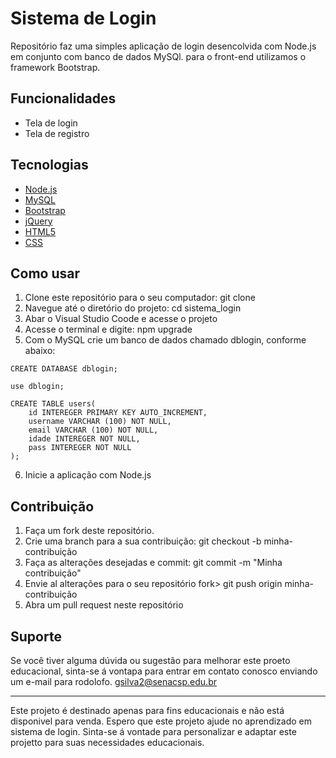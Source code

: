 # Sistema de Login
Repositório faz uma simples aplicação de login desencolvida com Node.js em conjunto com banco de dados MySQl. para o front-end utilizamos o framework Bootstrap.

## Funcionalidades
 - Tela de login
 - Tela de registro

 ## Tecnologias
- [Node.js](https://nodejs.org/en/)
- [MySQL](https://www.mysql.com/)
- [Bootstrap](https://getbootstrap.com/)
- [jQuery](https://jquery.com/)
- [HTML5](https://developer.mozilla.org/en-US/docs/Web/Guide/HTML/HTML5)
- [CSS](https://developer.mozilla.org/en-US/docs/Web/CSS)


## Como usar
1. Clone este repositório para o seu computador: git clone
2. Navegue até o diretório do projeto: cd sistema_login
3. Abar o Visual Studio Coode e acesse o projeto
4. Acesse o terminal e digite: npm upgrade
5. Com o MySQL crie um banco de dados chamado dblogin, conforme abaixo:

```
CREATE DATABASE dblogin;

use dblogin;

CREATE TABLE users(
    id INTEREGER PRIMARY KEY AUTO_INCREMENT,
    username VARCHAR (100) NOT NULL,
    email VARCHAR (100) NOT NULL,
    idade INTEREGER NOT NULL,
    pass INTEREGER NOT NULL
);
```
6. Inicie a aplicação com Node.js

## Contribuição
1. Faça um fork deste repositório.
2. Crie uma branch para a sua contribuição: git checkout -b minha-contribuição
3. Faça as alterações desejadas e commit: git commit -m "Minha contribuição"
4. Envie al alterações para o seu repositório fork> git push origin minha-contribuição
5. Abra um pull request neste repositório

## Suporte
Se você tiver alguma dúvida ou sugestão para melhorar este proeto educacional, sinta-se á vontapa para entrar em contato conosco enviando um e-mail para rodolofo.
gsilva2@senacsp.edu.br

--------------
Este projeto é destinado apenas para fins educacionais e não está disponivel para venda. Espero que este projeto ajude no aprendizado em sistema de login. Sinta-se á vontade para personalizar e adaptar este projetto para suas necessidades educacionais.
